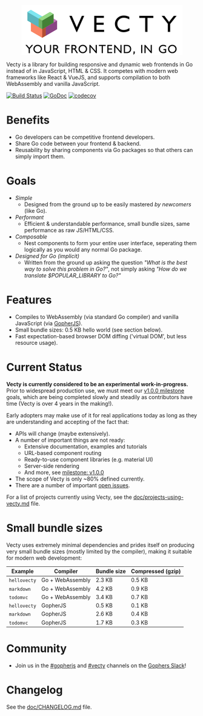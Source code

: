 <p align="center">
	<img src="https://github.com/vecty/vecty-logo/raw/master/horizontal_color_tagline.png" />
</p>

Vecty is a library for building responsive and dynamic web frontends in Go instead of in JavaScript, HTML & CSS. It competes with modern web frameworks like React & VueJS, and supports compilation to both WebAssembly and vanilla JavaScript.

[![Build Status](https://travis-ci.org/gopherjs/vecty.svg?branch=master)](https://travis-ci.org/gopherjs/vecty) [![GoDoc](https://godoc.org/github.com/gopherjs/vecty?status.svg)](https://godoc.org/github.com/gopherjs/vecty) [![codecov](https://img.shields.io/codecov/c/github/gopherjs/vecty/master.svg)](https://codecov.io/gh/gopherjs/vecty)

Benefits
========

- Go developers can be competitive frontend developers.
- Share Go code between your frontend & backend.
- Reusability by sharing components via Go packages so that others can simply import them.

Goals
=====

- _Simple_
	- Designed from the ground up to be easily mastered _by newcomers_ (like Go).
- _Performant_
	- Efficient & understandable performance, small bundle sizes, same performance as raw JS/HTML/CSS.
- _Composable_
	- Nest components to form your entire user interface, seperating them logically as you would any normal Go package.
- _Designed for Go (implicit)_
	- Written from the ground up asking the question _"What is the best way to solve this problem in Go?"_, not simply asking _"How do we translate $POPULAR_LIBRARY to Go?"_

Features
========

- Compiles to WebAssembly (via standard Go compiler) and vanilla JavaScript (via [GopherJS](https://github.com/gopherjs/gopherjs)).
- Small bundle sizes: 0.5 KB hello world (see section below).
- Fast expectation-based browser DOM diffing ('virtual DOM', but less resource usage).

Current Status
==============

**Vecty is currently considered to be an experimental work-in-progress.** Prior to widespread production use, we must meet our [v1.0.0 milestone](https://github.com/gopherjs/vecty/issues?q=is%3Aopen+is%3Aissue+milestone%3A1.0.0) goals, which are being completed slowly and steadily as contributors have time (Vecty is over 4 years in the making!).

Early adopters may make use of it for real applications today as long as they are understanding and accepting of the fact that:

- APIs will change (maybe extensively).
- A number of important things are not ready:
	- Extensive documentation, examples and tutorials
	- URL-based component routing
	- Ready-to-use component libraries (e.g. material UI)
	- Server-side rendering
	- And more, see [milestone: v1.0.0 ](https://github.com/gopherjs/vecty/issues?q=is%3Aopen+is%3Aissue+milestone%3A1.0.0)
- The scope of Vecty is only ~80% defined currently.
- There are a number of important [open issues](https://github.com/gopherjs/vecty/issues).

For a list of projects currently using Vecty, see the [doc/projects-using-vecty.md](doc/projects-using-vecty.md) file.

Small bundle sizes
==================

Vecty uses extremely minimal dependencies and prides itself on producing very small bundle sizes (mostly limited by the compiler), making it suitable for modern web development:

| Example      | Compiler                | Bundle size | Compressed (gzip) |
|--------------|-------------------------|-------------|-------------------|
| `hellovecty` | Go + WebAssembly        | 2.3 KB      | 0.5 KB            |
| `markdown`   | Go + WebAssembly        | 4.2 KB      | 0.9 KB            |
| `todomvc`    | Go + WebAssembly        | 3.4 KB      | 0.7 KB            |
| `hellovecty` | GopherJS                | 0.5 KB      | 0.1 KB            |
| `markdown`   | GopherJS                | 2.6 KB      | 0.4 KB            |
| `todomvc`    | GopherJS                | 1.7 KB      | 0.3 KB            |

Community
=========

- Join us in the [#gopherjs](https://gophers.slack.com/messages/gopherjs/) and [#vecty](https://gophers.slack.com/messages/vecty/) channels on the [Gophers Slack](https://gophersinvite.herokuapp.com/)!

Changelog
=========

See the [doc/CHANGELOG.md](doc/CHANGELOG.md) file.
